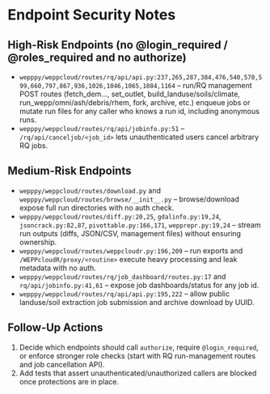 # Endpoint Security Notes

## High-Risk Endpoints (no @login_required / @roles_required and no authorize)
- `wepppy/weppcloud/routes/rq/api/api.py:237,265,287,384,476,540,570,599,660,797,867,936,1026,1046,1065,1084,1164` – run/RQ management POST routes (fetch_dem…, set_outlet, build_landuse/soils/climate, run_wepp/omni/ash/debris/rhem, fork, archive, etc.) enqueue jobs or mutate run files for any caller who knows a run id, including anonymous runs.
- `wepppy/weppcloud/routes/rq/api/jobinfo.py:51` – `/rq/api/canceljob/<job_id>` lets unauthenticated users cancel arbitrary RQ jobs.

## Medium-Risk Endpoints
- `wepppy/weppcloud/routes/download.py` and `wepppy/weppcloud/routes/browse/__init__.py` – browse/download expose full run directories with no auth check.
- `wepppy/weppcloud/routes/diff.py:20,25`, `gdalinfo.py:19,24`, `jsoncrack.py:82,87`, `pivottable.py:166,171`, `wepprepr.py:19,24` – stream run outputs (diffs, JSON/CSV, management files) without ensuring ownership.
- `wepppy/weppcloud/routes/weppcloudr.py:196,209` – run exports and `/WEPPcloudR/proxy/<routine>` execute heavy processing and leak metadata with no auth.
- `wepppy/weppcloud/routes/rq/job_dashboard/routes.py:17` and `rq/api/jobinfo.py:41,61` – expose job dashboards/status for any job id.
- `wepppy/weppcloud/routes/rq/api/api.py:195,222` – allow public landuse/soil extraction job submission and archive download by UUID.

## Follow-Up Actions
1. Decide which endpoints should call `authorize`, require `@login_required`, or enforce stronger role checks (start with RQ run-management routes and job cancellation API).
2. Add tests that assert unauthenticated/unauthorized callers are blocked once protections are in place.
